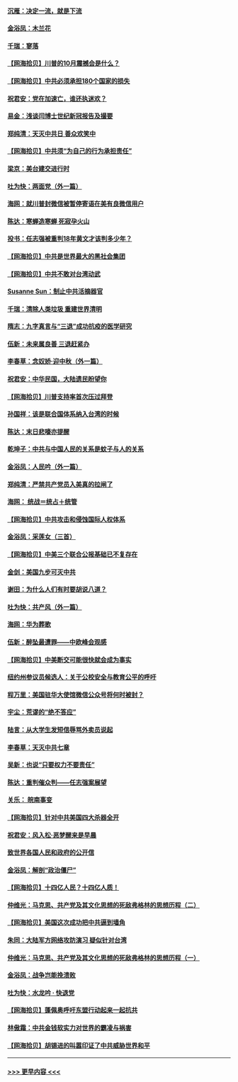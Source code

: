 #### [沉雁：决定一流，就是下流](../pages/nsc993/n12432128.md?t=09271151) 
#### [金浴凤：木兰花](../pages/nsc993/n12432124.md?t=09271151) 
#### [千瑞：寥落](../pages/nsc993/n12432071.md?t=09271151) 
#### [【网海拾贝】川普的10月震撼会是什么？](../pages/nsc993/n12431624.md?t=09271151) 
#### [【网海拾贝】中共必须承担180个国家的损失](../pages/nsc993/n12428893.md?t=09271151) 
#### [祝君安：党在加速亡，谁还执迷欢？](../pages/nsc993/n12428652.md?t=09271151) 
#### [易金：浅谈闫博士世纪新冠报告及撮要](../pages/nsc993/n12426822.md?t=09271151) 
#### [郑纯清：天灭中共日 善众欢笑中](../pages/nsc993/n12426784.md?t=09271151) 
#### [【网海拾贝】中共须“为自己的行为承担责任”](../pages/nsc993/n12426067.md?t=09271151) 
#### [梁京：美台建交进行时](../pages/nsc993/n12424066.md?t=09271151) 
#### [吐为快：两面党（外一篇）](../pages/nsc993/n12424043.md?t=09271151) 
#### [海网：就川普封微信被暂停寄语在美有良微信用户](../pages/nsc993/n12424021.md?t=09271151) 
#### [陈达：寒蝉造寒蝉 死寂孕火山](../pages/nsc993/n12423958.md?t=09271151) 
#### [投书：任志强被重判18年黄文才该判多少年？](../pages/nsc993/n12423672.md?t=09271151) 
#### [【网海拾贝】中共是世界最大的黑社会集团](../pages/nsc993/n12423543.md?t=09271151) 
#### [【网海拾贝】中共不敢对台湾动武](../pages/nsc993/n12421418.md?t=09271151) 
#### [Susanne Sun：制止中共活摘器官](../pages/nsc993/n12419654.md?t=09271151) 
#### [千瑞：清除人类垃圾 重建世界清明](../pages/nsc993/n12419414.md?t=09271151) 
#### [隋志：九字真言与“三退”成功抗疫的医学研究](../pages/nsc993/n12419248.md?t=09271151) 
#### [伍新：未来属良善 三退赶紧办](../pages/nsc993/n12418496.md?t=09271151) 
#### [李春草：念奴娇·迎中秋（外一篇）](../pages/nsc993/n12418465.md?t=09271151) 
#### [祝君安：中华民国，大陆遗民盼望你](../pages/nsc993/n12418089.md?t=09271151) 
#### [【网海拾贝】川普支持率首次压过拜登](../pages/nsc993/n12418050.md?t=09271151) 
#### [孙国祥：该是联合国体系纳入台湾的时候](../pages/nsc993/n12417369.md?t=09271151) 
#### [陈达：末日悲嚎亦提醒](../pages/nsc993/n12416736.md?t=09271151) 
#### [乾坤子：中共与中国人民的关系是蚊子与人的关系](../pages/nsc993/n12416632.md?t=09271151) 
#### [金浴凤：人民吟（外一篇）](../pages/nsc993/n12416567.md?t=09271151) 
#### [郑纯清：严禁共产党员入美真的拉闸了](../pages/nsc993/n12416550.md?t=09271151) 
#### [海网： 统战＝统占＋统管](../pages/nsc993/n12416404.md?t=09271151) 
#### [【网海拾贝】中共攻击和侵蚀国际人权体系](../pages/nsc993/n12416250.md?t=09271151) 
#### [金浴凤：采莲女（三首）](../pages/nsc993/n12415517.md?t=09271151) 
#### [【网海拾贝】中美三个联合公报基础已不复存在](../pages/nsc993/n12415054.md?t=09271151) 
#### [金剑：美国九步可灭中共](../pages/nsc993/n12413183.md?t=09271151) 
#### [谢田：为什么人们有时要胡说八道？](../pages/nsc993/n12411861.md?t=09271151) 
#### [吐为快：共产风（外一篇）](../pages/nsc993/n12411761.md?t=09271151) 
#### [海网：华为葬歌](../pages/nsc993/n12410381.md?t=09271151) 
#### [伍新：醉坠最遭罪——中欧峰会观感](../pages/nsc993/n12410364.md?t=09271151) 
#### [【网海拾贝】中美断交可能很快就会成为事实](../pages/nsc993/n12409495.md?t=09271151) 
#### [纽约州参议员候选人：关于公校安全与教育公平的呼吁](../pages/nsc993/n12409228.md?t=09271151) 
#### [程万里：美国驻华大使馆微信公众号将何时被封？](../pages/nsc993/n12407397.md?t=09271151) 
#### [宇尘：荒谬的“绝不答应”](../pages/nsc993/n12407360.md?t=09271151) 
#### [陆言：从大学生发短信辱骂外卖员说起](../pages/nsc993/n12407285.md?t=09271151) 
#### [李春草：天灭中共七章](../pages/nsc993/n12406988.md?t=09271151) 
#### [吴新：也说“只要权力不要责任”](../pages/nsc993/n12406966.md?t=09271151) 
#### [陈达：重判催众判——任志强案展望](../pages/nsc993/n12404540.md?t=09271151) 
#### [关乐： 皖南事变](../pages/nsc993/n12404288.md?t=09271151) 
#### [【网海拾贝】针对中共美国四大杀器全开](../pages/nsc993/n12404172.md?t=09271151) 
#### [祝君安：风入松‧恶梦醒来是早晨](../pages/nsc993/n12401953.md?t=09271151) 
#### [致世界各国人民和政府的公开信](../pages/nsc993/n12401824.md?t=09271151) 
#### [金浴凤：解剖“政治僵尸”](../pages/nsc993/n12401808.md?t=09271151) 
#### [【网海拾贝】十四亿人民？十四亿人质！](../pages/nsc993/n12401708.md?t=09271151) 
#### [仲维光：马克思、共产党及其文化思想的死敌弗格林的思想历程（二）](../pages/nsc993/n12399107.md?t=09271151) 
#### [【网海拾贝】美国这次成功把中共逼到墙角](../pages/nsc993/n12400173.md?t=09271151) 
#### [朱同：大陆军方网络攻防演习 疑似针对台湾](../pages/nsc993/n12399868.md?t=09271151) 
#### [仲维光：马克思、共产党及其文化思想的死敌弗格林的思想历程（一）](../pages/nsc993/n12398341.md?t=09271151) 
#### [金浴凤：战争岂能挽溃败](../pages/nsc993/n12398855.md?t=09271151) 
#### [吐为快：水龙吟 · 快退党](../pages/nsc993/n12398849.md?t=09271151) 
#### [【网海拾贝】蓬佩奥呼吁东盟行动起来一起抗共](../pages/nsc993/n12398291.md?t=09271151) 
#### [林傲霜：中共金钱软实力对世界的霸凌与祸害](../pages/nsc993/n12397515.md?t=09271151) 
#### [【网海拾贝】胡锡进的叫嚣印证了中共威胁世界和平](../pages/nsc993/n12397455.md?t=09271151) 

----
#### [ >>> 更早内容 <<< ](../indexes/nsc993-earlier.md)
